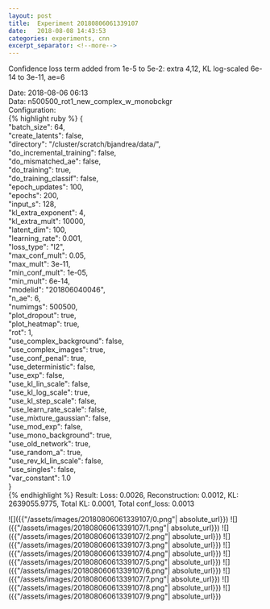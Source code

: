 ```yaml
---
layout: post
title:  Experiment 20180806061339107
date:   2018-08-08 14:43:53
categories: experiments, cnn
excerpt_separator: <!--more-->
---
```

Confidence loss term added from 1e-5 to 5e-2: extra 4,12, KL log-scaled 6e-14 to 3e-11, ae=6  

 <!--more-->
Date: 2018-08-06 06:13  
Data: n500500_rot1_new_complex_w_monobckgr  
Configuration:   
{% highlight ruby %}
{  
    "batch_size": 64,   
    "create_latents": false,   
    "directory": "/cluster/scratch/bjandrea/data/",   
    "do_incremental_training": false,   
    "do_mismatched_ae": false,   
    "do_training": true,   
    "do_training_classif": false,   
    "epoch_updates": 100,   
    "epochs": 200,   
    "input_s": 128,   
    "kl_extra_exponent": 4,   
    "kl_extra_mult": 10000,   
    "latent_dim": 100,   
    "learning_rate": 0.001,   
    "loss_type": "l2",   
    "max_conf_mult": 0.05,   
    "max_mult": 3e-11,   
    "min_conf_mult": 1e-05,   
    "min_mult": 6e-14,   
    "modelid": "201806040046",   
    "n_ae": 6,   
    "numimgs": 500500,   
    "plot_dropout": true,   
    "plot_heatmap": true,   
    "rot": 1,   
    "use_complex_background": false,   
    "use_complex_images": true,   
    "use_conf_penal": true,   
    "use_deterministic": false,   
    "use_exp": false,   
    "use_kl_lin_scale": false,   
    "use_kl_log_scale": true,   
    "use_kl_step_scale": false,   
    "use_learn_rate_scale": false,   
    "use_mixture_gaussian": false,   
    "use_mod_exp": false,   
    "use_mono_background": true,   
    "use_old_network": true,   
    "use_random_a": true,   
    "use_rev_kl_lin_scale": false,   
    "use_singles": false,   
    "var_constant": 1.0  
}  
{% endhighlight %}
Result: Loss: 0.0026, Reconstruction: 0.0012, KL: 2639055.9775, Total KL: 0.0001,  Total conf_loss: 0.0013  

![]({{"/assets/images/20180806061339107/0.png"| absolute_url}})
![]({{"/assets/images/20180806061339107/1.png"| absolute_url}})
![]({{"/assets/images/20180806061339107/2.png"| absolute_url}})
![]({{"/assets/images/20180806061339107/3.png"| absolute_url}})
![]({{"/assets/images/20180806061339107/4.png"| absolute_url}})
![]({{"/assets/images/20180806061339107/5.png"| absolute_url}})
![]({{"/assets/images/20180806061339107/6.png"| absolute_url}})
![]({{"/assets/images/20180806061339107/7.png"| absolute_url}})
![]({{"/assets/images/20180806061339107/8.png"| absolute_url}})
![]({{"/assets/images/20180806061339107/9.png"| absolute_url}})
